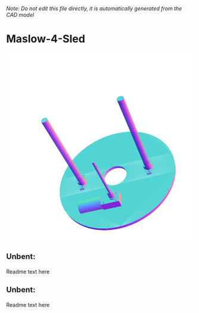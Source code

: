 ###### Note: Do not edit this file directly, it is automatically generated from the CAD model

# Maslow-4-Sled

![](/project.svg)

<h3 style="font-size:20px;"><strong>Unbent:</strong></h3>Readme text here


<h3 style="font-size:20px;"><strong>Unbent:</strong></h3>Readme text here


